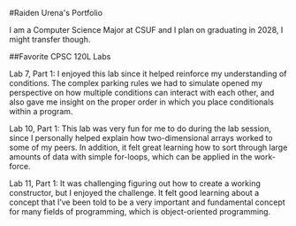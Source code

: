 
#Raiden Urena's Portfolio

I am a Computer Science Major at CSUF and I plan on graduating in 2028, I might transfer though.

##Favorite CPSC 120L Labs

Lab 7, Part 1:
I enjoyed this lab since it helped reinforce my understanding of conditions. The complex parking rules we had to simulate opened my perspective on how multiple conditions can interact with each other, and also gave me insight on the proper order in which you place conditionals within a program.

Lab 10, Part 1:
This lab was very fun for me to do during the lab session, since I personally helped explain how two-dimensional arrays worked to some of my peers. In addition, it felt great learning how to sort through large amounts of data with simple for-loops, which can be applied in the work-force.

Lab 11, Part 1:
It was challenging figuring out how to create a working constructor, but I enjoyed the challenge. It felt good learning about a concept that I’ve been told to be a very important and fundamental concept for many fields of programming, which is object-oriented programming.
